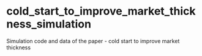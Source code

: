 # cold_start_to_improve_market_thickness_simulation
Simulation code and data of the paper - cold start to improve market thickness
